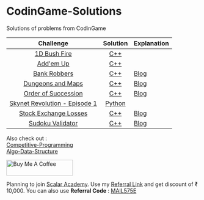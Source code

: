 # CodinGame-Solutions
Solutions of problems from CodinGame


|Challenge                          | Solution     |      Explanation    |
|:---------------------------------:|:------------:|:--------------------|
| [1D Bush Fire](https://www.codingame.com/ide/puzzle/1d-bush-fire) | [C++](https://github.com/programmercave0/CodinGame-Solutions/blob/master/1D_Bush_Fire.cpp) |
| [Add'em Up](https://www.codingame.com/ide/puzzle/addem-up) | [C++](https://github.com/programmercave0/CodinGame-Solutions/blob/master/Add'em_Up.cpp) | 
| [Bank Robbers](https://www.codingame.com/training/easy/bank-robbers) | [C++](https://github.com/programmercave0/CodinGame-Solutions/blob/master/Bank_Robbers.cpp) | [Blog](https://programmercave0.github.io/blog/2020/04/26/Bank-Robbers-CodinGame-Challenge-Cpp-Implementation) |
| [Dungeons and Maps](https://www.codingame.com/ide/puzzle/dungeons-and-maps) | [C++](https://github.com/programmercave0/CodinGame-Solutions/blob/master/Dungeons_and_Maps.cpp) | [Blog](https://programmercave0.github.io/blog/2021/03/01/Dungeons-and-Maps-CodinGame-C++-Implementation)|
| [Order of Succession](https://www.codingame.com/ide/puzzle/order-of-succession) | [C++](https://github.com/programmercave0/CodinGame-Solutions/blob/master/Order_of_Succession.cpp) | [Blog](https://programmercave0.github.io/blog/2021/04/11/orDer-oF-succeSsion-CodinGame-C++-Implementation)
| [Skynet Revolution - Episode 1](https://www.codingame.com/ide/puzzle/skynet-revolution-episode-1) | [Python](https://github.com/programmercave0/CodinGame-Solutions/blob/master/Skynet_Revolution_Ep_1.py) | 
| [Stock Exchange Losses](https://www.codingame.com/ide/puzzle/stock-exchange-losses) | [C++](https://github.com/programmercave0/CodinGame-Solutions/blob/master/Stock_Exchange_Losses.cpp) | [Blog](https://programmercave0.github.io/blog/2021/03/17/Stock-Exchange-Losses-CodinGame-C++-Implementation)
| [Sudoku Validator](https://www.codingame.com/ide/puzzle/sudoku-validator) | [C++](https://github.com/programmercave0/CodinGame-Solutions/blob/master/Sudoku_validator.cpp) | [Blog](https://programmercave0.github.io/blog/2020/07/13/SUDOKU-VALIDATOR-CodinGame-C++-Implementation) |

Also check out :\
[Competitive-Programming](https://github.com/programmercave0/Competitive-Programming)\
[Algo-Data-Structure](https://github.com/programmercave0/Algo-Data-Structure)

<a href="https://www.buymeacoffee.com/botman1001" target="_blank"><img src="https://cdn.buymeacoffee.com/buttons/v2/default-violet.png" alt="Buy Me A Coffee" height="41" width="174" ></a>

Planning to join [Scalar Academy](https://www.scaler.com/academy/). Use my [Referral Link](https://www.scaler.com?unlock_code=MAIL575E) and get discount of ₹ 10,000. You can also use **Referral Code** : [MAIL575E](https://www.scaler.com?unlock_code=MAIL575E)
